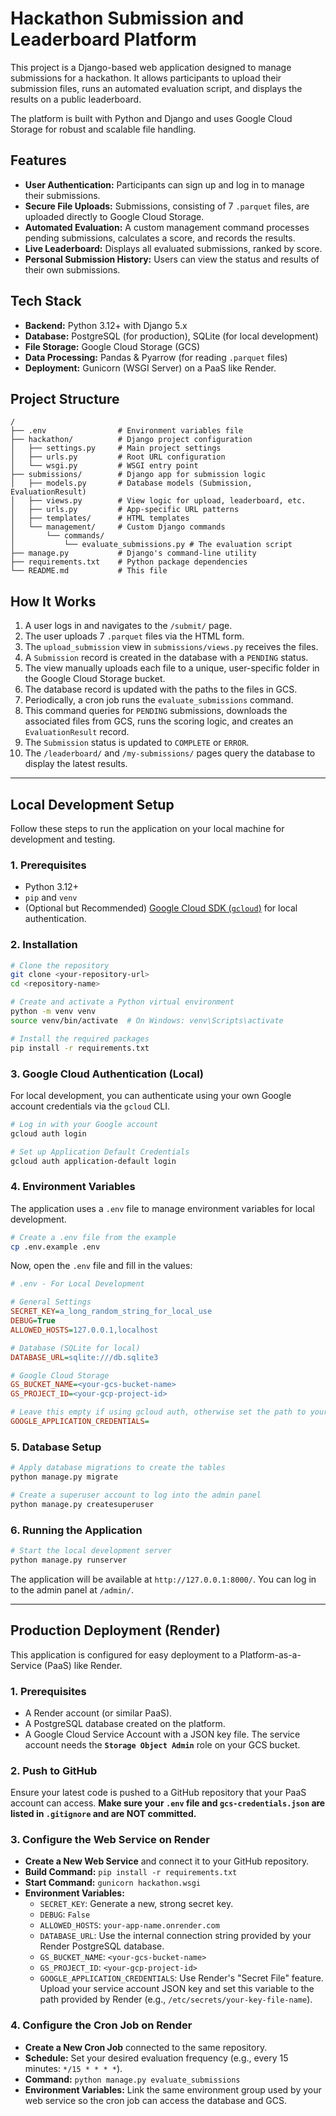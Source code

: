 
# Hackathon Submission and Leaderboard Platform

This project is a Django-based web application designed to manage submissions for a hackathon. It allows participants to upload their submission files, runs an automated evaluation script, and displays the results on a public leaderboard.

The platform is built with Python and Django and uses Google Cloud Storage for robust and scalable file handling.

## Features

- **User Authentication:** Participants can sign up and log in to manage their submissions.
- **Secure File Uploads:** Submissions, consisting of 7 `.parquet` files, are uploaded directly to Google Cloud Storage.
- **Automated Evaluation:** A custom management command processes pending submissions, calculates a score, and records the results.
- **Live Leaderboard:** Displays all evaluated submissions, ranked by score.
- **Personal Submission History:** Users can view the status and results of their own submissions.

## Tech Stack

- **Backend:** Python 3.12+ with Django 5.x
- **Database:** PostgreSQL (for production), SQLite (for local development)
- **File Storage:** Google Cloud Storage (GCS)
- **Data Processing:** Pandas & Pyarrow (for reading `.parquet` files)
- **Deployment:** Gunicorn (WSGI Server) on a PaaS like Render.

## Project Structure

```
/
├── .env                # Environment variables file
├── hackathon/          # Django project configuration
│   ├── settings.py     # Main project settings
│   ├── urls.py         # Root URL configuration
│   └── wsgi.py         # WSGI entry point
├── submissions/        # Django app for submission logic
│   ├── models.py       # Database models (Submission, EvaluationResult)
│   ├── views.py        # View logic for upload, leaderboard, etc.
│   ├── urls.py         # App-specific URL patterns
│   ├── templates/      # HTML templates
│   └── management/     # Custom Django commands
│       └── commands/
│           └── evaluate_submissions.py # The evaluation script
├── manage.py           # Django's command-line utility
├── requirements.txt    # Python package dependencies
└── README.md           # This file
```

## How It Works

1.  A user logs in and navigates to the `/submit/` page.
2.  The user uploads 7 `.parquet` files via the HTML form.
3.  The `upload_submission` view in `submissions/views.py` receives the files.
4.  A `Submission` record is created in the database with a `PENDING` status.
5.  The view manually uploads each file to a unique, user-specific folder in the Google Cloud Storage bucket.
6.  The database record is updated with the paths to the files in GCS.
7.  Periodically, a cron job runs the `evaluate_submissions` command.
8.  This command queries for `PENDING` submissions, downloads the associated files from GCS, runs the scoring logic, and creates an `EvaluationResult` record.
9.  The `Submission` status is updated to `COMPLETE` or `ERROR`.
10. The `/leaderboard/` and `/my-submissions/` pages query the database to display the latest results.

---

## Local Development Setup

Follow these steps to run the application on your local machine for development and testing.

### 1. Prerequisites

- Python 3.12+
- `pip` and `venv`
- (Optional but Recommended) [Google Cloud SDK (`gcloud`)](https://cloud.google.com/sdk/docs/install) for local authentication.

### 2. Installation

```bash
# Clone the repository
git clone <your-repository-url>
cd <repository-name>

# Create and activate a Python virtual environment
python -m venv venv
source venv/bin/activate  # On Windows: venv\Scripts\activate

# Install the required packages
pip install -r requirements.txt
```

### 3. Google Cloud Authentication (Local)

For local development, you can authenticate using your own Google account credentials via the `gcloud` CLI.

```bash
# Log in with your Google account
gcloud auth login

# Set up Application Default Credentials
gcloud auth application-default login
```

### 4. Environment Variables

The application uses a `.env` file to manage environment variables for local development.

```bash
# Create a .env file from the example
cp .env.example .env
```

Now, open the `.env` file and fill in the values:

```ini
# .env - For Local Development

# General Settings
SECRET_KEY=a_long_random_string_for_local_use
DEBUG=True
ALLOWED_HOSTS=127.0.0.1,localhost

# Database (SQLite for local)
DATABASE_URL=sqlite:///db.sqlite3

# Google Cloud Storage
GS_BUCKET_NAME=<your-gcs-bucket-name>
GS_PROJECT_ID=<your-gcp-project-id>

# Leave this empty if using gcloud auth, otherwise set the path to your JSON key
GOOGLE_APPLICATION_CREDENTIALS=
```

### 5. Database Setup

```bash
# Apply database migrations to create the tables
python manage.py migrate

# Create a superuser account to log into the admin panel
python manage.py createsuperuser
```

### 6. Running the Application

```bash
# Start the local development server
python manage.py runserver
```

The application will be available at `http://127.0.0.1:8000/`. You can log in to the admin panel at `/admin/`.

---

## Production Deployment (Render)

This application is configured for easy deployment to a Platform-as-a-Service (PaaS) like Render.

### 1. Prerequisites

- A Render account (or similar PaaS).
- A PostgreSQL database created on the platform.
- A Google Cloud Service Account with a JSON key file. The service account needs the **`Storage Object Admin`** role on your GCS bucket.

### 2. Push to GitHub

Ensure your latest code is pushed to a GitHub repository that your PaaS account can access. **Make sure your `.env` file and `gcs-credentials.json` are listed in `.gitignore` and are NOT committed.**

### 3. Configure the Web Service on Render

- **Create a New Web Service** and connect it to your GitHub repository.
- **Build Command:** `pip install -r requirements.txt`
- **Start Command:** `gunicorn hackathon.wsgi`
- **Environment Variables:**
  - `SECRET_KEY`: Generate a new, strong secret key.
  - `DEBUG`: `False`
  - `ALLOWED_HOSTS`: `your-app-name.onrender.com`
  - `DATABASE_URL`: Use the internal connection string provided by your Render PostgreSQL database.
  - `GS_BUCKET_NAME`: `<your-gcs-bucket-name>`
  - `GS_PROJECT_ID`: `<your-gcp-project-id>`
  - `GOOGLE_APPLICATION_CREDENTIALS`: Use Render's "Secret File" feature. Upload your service account JSON key and set this variable to the path provided by Render (e.g., `/etc/secrets/your-key-file-name`).

### 4. Configure the Cron Job on Render

- **Create a New Cron Job** connected to the same repository.
- **Schedule:** Set your desired evaluation frequency (e.g., every 15 minutes: `*/15 * * * *`).
- **Command:** `python manage.py evaluate_submissions`
- **Environment Variables:** Link the same environment group used by your web service so the cron job can access the database and GCS.